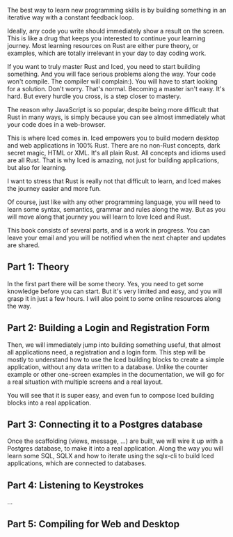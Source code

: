 The best way to learn new programming skills is by building something in an iterative way with a constant feedback loop.

Ideally, any code you write should immediately show a result on the screen. This is like a drug that keeps you
interested to continue your learning journey. Most learning resources on Rust are either pure theory, or
examples, which are totally irrelevant in your day to day coding work.

If you want to truly master Rust and Iced, you need to start building something. And you will face serious problems along the way.
Your code won't compile. The compiler will complain:). You will have to start looking for a solution. Don't worry. That's normal.
Becoming a master isn't easy. It's hard. But every hurdle you cross, is a step closer to mastery.

The reason why JavaScript is so popular, despite being more difficult that Rust in many ways, is simply because you
can see almost immediately what your code does in a web-browser.

This is where Iced comes in. Iced empowers you to build modern desktop and web applications in 100% Rust. There are no
non-Rust concepts, dark secret magic, HTML or XML. It's all plain Rust. All concepts and idioms used are all Rust.
That is why Iced is amazing, not just for building applications, but also for learning.

I want to stress that Rust is really not that difficult to learn, and Iced makes the journey easier and more fun.

Of course, just like with any other programming language, you will need to learn some syntax, semantics, grammar
and rules along the way. But as you will move along that journey you will learn to love Iced and Rust.

This book consists of several parts, and is a work in progress. You can leave your email and you will be notified
when the next chapter and updates are shared.

## Part 1: Theory

In the first part there will be some theory. Yes, you need to get some knowledge before you can start. But it's very limited and easy,
and you will grasp it in just a few hours. I will also point to some online resources along the way.

## Part 2: Building a Login and Registration Form

Then, we will immediately jump into building something useful, that almost all applications need, a registration and a login form. This step will be
mostly to understand how to use the Iced building blocks to create a simple application, without any data written to a database.
Unlike the counter example or other one-screen examples in the documentation, we will go for a real situation with multiple screens and a real layout.

You will see that it is super easy, and even fun to compose Iced building blocks into a real application.

## Part 3: Connecting it to a Postgres database

Once the scaffolding (views, message, ...) are built, we will wire it up with a Postgres database, to make it into a real application.
Along the way you will learn some SQL, SQLX and how to iterate using the sqlx-cli to build Iced applications, which are connected to
databases.

## Part 4: Listening to Keystrokes

...

## Part 5: Compiling for Web and Desktop
